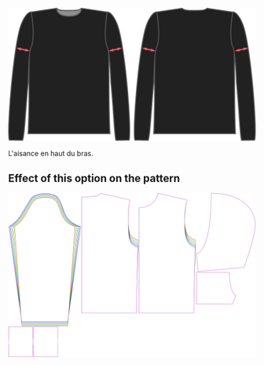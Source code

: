 ![L'aisance au biceps pour Brian](./bicepsease.svg)

L'aisance en haut du bras.


## Effect of this option on the pattern
![This image shows the effect of this option by superimposing several variants that have a different value for this option](huey_bicepsease_sample.svg "Effect of this option on the pattern")